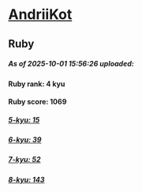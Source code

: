 # [AndriiKot](https://www.codewars.com/users/AndriiKot) 
## Ruby

##### As of 2025-10-01 15:56:26 uploaded:

#### Ruby rank: 4 kyu

#### Ruby score: 1069

##### [5-kyu: 15](https://github.com/AndriiKot/Ruby__CodeWars/tree/main/kyu-5)

##### [6-kyu: 39](https://github.com/AndriiKot/Ruby__CodeWars/tree/main/kyu-6)

##### [7-kyu: 52](https://github.com/AndriiKot/Ruby__CodeWars/tree/main/kyu-7)

##### [8-kyu: 143](https://github.com/AndriiKot/Ruby__CodeWars/tree/main/kyu-8)

